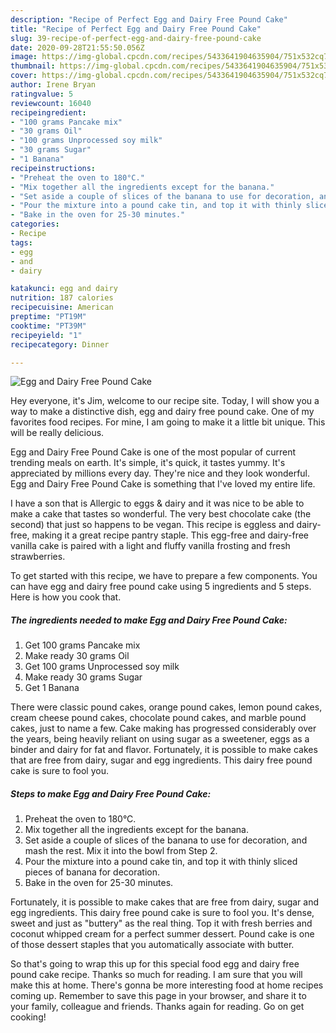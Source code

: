 ```yaml
---
description: "Recipe of Perfect Egg and Dairy Free Pound Cake"
title: "Recipe of Perfect Egg and Dairy Free Pound Cake"
slug: 39-recipe-of-perfect-egg-and-dairy-free-pound-cake
date: 2020-09-28T21:55:50.056Z
image: https://img-global.cpcdn.com/recipes/5433641904635904/751x532cq70/egg-and-dairy-free-pound-cake-recipe-main-photo.jpg
thumbnail: https://img-global.cpcdn.com/recipes/5433641904635904/751x532cq70/egg-and-dairy-free-pound-cake-recipe-main-photo.jpg
cover: https://img-global.cpcdn.com/recipes/5433641904635904/751x532cq70/egg-and-dairy-free-pound-cake-recipe-main-photo.jpg
author: Irene Bryan
ratingvalue: 5
reviewcount: 16040
recipeingredient:
- "100 grams Pancake mix"
- "30 grams Oil"
- "100 grams Unprocessed soy milk"
- "30 grams Sugar"
- "1 Banana"
recipeinstructions:
- "Preheat the oven to 180°C."
- "Mix together all the ingredients except for the banana."
- "Set aside a couple of slices of the banana to use for decoration, and mash the rest. Mix it into the bowl from Step 2."
- "Pour the mixture into a pound cake tin, and top it with thinly sliced pieces of banana for decoration."
- "Bake in the oven for 25-30 minutes."
categories:
- Recipe
tags:
- egg
- and
- dairy

katakunci: egg and dairy 
nutrition: 187 calories
recipecuisine: American
preptime: "PT19M"
cooktime: "PT39M"
recipeyield: "1"
recipecategory: Dinner

---
```



![Egg and Dairy Free Pound Cake](https://img-global.cpcdn.com/recipes/5433641904635904/751x532cq70/egg-and-dairy-free-pound-cake-recipe-main-photo.jpg)

Hey everyone, it's Jim, welcome to our recipe site. Today, I will show you a way to make a distinctive dish, egg and dairy free pound cake. One of my favorites food recipes. For mine, I am going to make it a little bit unique. This will be really delicious.

Egg and Dairy Free Pound Cake is one of the most popular of current trending meals on earth. It's simple, it's quick, it tastes yummy. It's appreciated by millions every day. They're nice and they look wonderful. Egg and Dairy Free Pound Cake is something that I've loved my entire life.

I have a son that is Allergic to eggs &amp; dairy and it was nice to be able to make a cake that tastes so wonderful. The very best chocolate cake (the second) that just so happens to be vegan. This recipe is eggless and dairy-free, making it a great recipe pantry staple. This egg-free and dairy-free vanilla cake is paired with a light and fluffy vanilla frosting and fresh strawberries.


To get started with this recipe, we have to prepare a few components. You can have egg and dairy free pound cake using 5 ingredients and 5 steps. Here is how you cook that.

<!--inarticleads1-->

##### The ingredients needed to make Egg and Dairy Free Pound Cake:

1. Get 100 grams Pancake mix
1. Make ready 30 grams Oil
1. Get 100 grams Unprocessed soy milk
1. Make ready 30 grams Sugar
1. Get 1 Banana


There were classic pound cakes, orange pound cakes, lemon pound cakes, cream cheese pound cakes, chocolate pound cakes, and marble pound cakes, just to name a few. Cake making has progressed considerably over the years, being heavily reliant on using sugar as a sweetener, eggs as a binder and dairy for fat and flavor. Fortunately, it is possible to make cakes that are free from dairy, sugar and egg ingredients. This dairy free pound cake is sure to fool you. 

<!--inarticleads2-->

##### Steps to make Egg and Dairy Free Pound Cake:

1. Preheat the oven to 180°C.
1. Mix together all the ingredients except for the banana.
1. Set aside a couple of slices of the banana to use for decoration, and mash the rest. Mix it into the bowl from Step 2.
1. Pour the mixture into a pound cake tin, and top it with thinly sliced pieces of banana for decoration.
1. Bake in the oven for 25-30 minutes.


Fortunately, it is possible to make cakes that are free from dairy, sugar and egg ingredients. This dairy free pound cake is sure to fool you. It&#39;s dense, sweet and just as &#34;buttery&#34; as the real thing. Top it with fresh berries and coconut whipped cream for a perfect summer dessert. Pound cake is one of those dessert staples that you automatically associate with butter. 

So that's going to wrap this up for this special food egg and dairy free pound cake recipe. Thanks so much for reading. I am sure that you will make this at home. There's gonna be more interesting food at home recipes coming up. Remember to save this page in your browser, and share it to your family, colleague and friends. Thanks again for reading. Go on get cooking!
